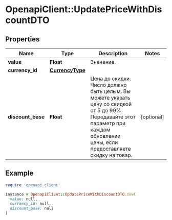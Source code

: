 # OpenapiClient::UpdatePriceWithDiscountDTO

## Properties

| Name | Type | Description | Notes |
| ---- | ---- | ----------- | ----- |
| **value** | **Float** | Значение. |  |
| **currency_id** | [**CurrencyType**](CurrencyType.md) |  |  |
| **discount_base** | **Float** | Цена до скидки.  Число должно быть целым. Вы можете указать цену со скидкой от 5 до 99%.  Передавайте этот параметр при каждом обновлении цены, если предоставляете скидку на товар.  | [optional] |

## Example

```ruby
require 'openapi_client'

instance = OpenapiClient::UpdatePriceWithDiscountDTO.new(
  value: null,
  currency_id: null,
  discount_base: null
)
```

